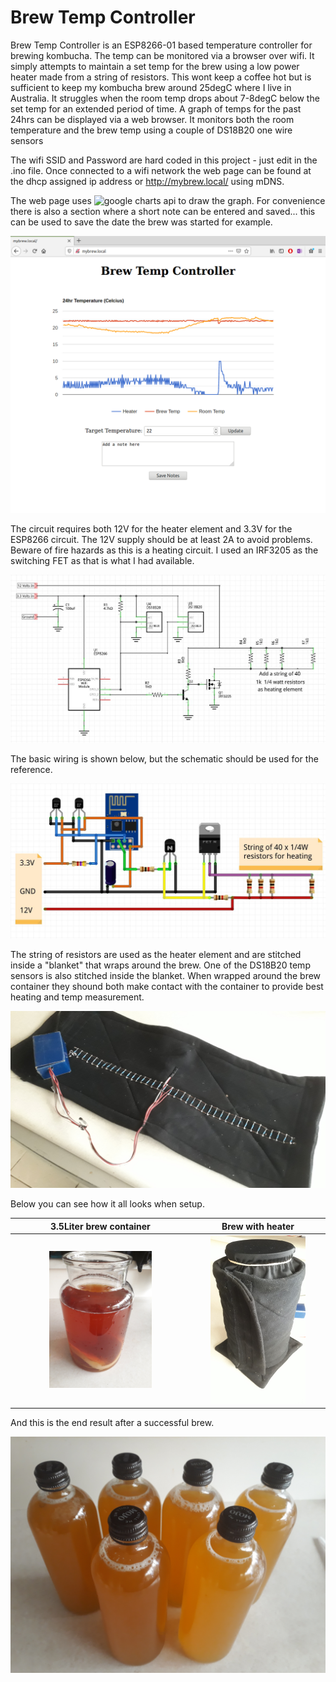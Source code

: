 # Brew Temp Controller

Brew Temp Controller is an ESP8266-01 based temperature controller for brewing kombucha.  The temp can be monitored via a browser over wifi.  It simply attempts to maintain a set temp for the brew using a low power heater made from a string of resistors.  This wont keep a coffee hot but is sufficient to keep my kombucha brew around 25degC where I live in Australia.  It struggles when the room temp drops about 7-8degC below the set temp for an extended period of time.  A graph of temps for the past 24hrs can be displayed via a web browser.  It monitors both the room temperature and the brew temp using a couple of DS18B20 one wire sensors

The wifi SSID and Password are hard coded in this project - just edit in the .ino file.  Once connected to a wifi network the web page can be found at the dhcp assigned ip address or http://mybrew.local/ using mDNS.

The web page uses ![google charts](https://developers.google.com/chart) api to draw the graph.  For convenience there is also a section where a short note can be entered and saved... this can be used to save the date the brew was started for example.

![mybrew Web Page](https://github.com/CraigHoffmann/brew-temp-controller/blob/master/mybrew.png?raw=true)

The circuit requires both 12V for the heater element and 3.3V for the ESP8266 circuit.  The 12V supply should be at least 2A to avoid problems.  Beware of fire hazards as this is a heating circuit.  I used an IRF3205 as the switching FET as that is what I had available.

![mybrew Web Page](https://github.com/CraigHoffmann/brew-temp-controller/blob/master/Images/BrewTempControlSchematic.jpg?raw=true)

The basic wiring is shown below, but the schematic should be used for the reference.

![mybrew Web Page](https://github.com/CraigHoffmann/brew-temp-controller/blob/master/Images/BrewTempControlWiring.jpg?raw=true)

The string of resistors are used as the heater element and are stitched inside a "blanket" that wraps around the brew.  One of the DS18B20 temp sensors is also stitched inside the blanket.  When wrapped around the brew container they shound both make contact with the container to provide best heating and temp measurement.

![mybrew Web Page](https://github.com/CraigHoffmann/brew-temp-controller/blob/master/Images/resistors.jpg?raw=true)

Below you can see how it all looks when setup.

3.5Liter brew container    |  Brew with heater
:-------------------------:|:-------------------------:
<img src="https://github.com/CraigHoffmann/brew-temp-controller/blob/master/Images/brew.jpg?raw=true" width="60%"> |  <img src="https://github.com/CraigHoffmann/brew-temp-controller/blob/master/Images/heatersetup.jpg?raw=true" width="75%">

And this is the end result after a successful brew.

![mybrew Web Page](https://github.com/CraigHoffmann/brew-temp-controller/blob/master/Images/bottled.jpg?raw=true)





